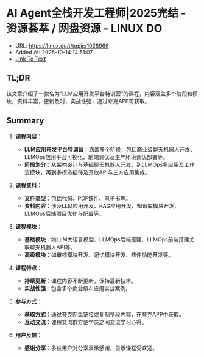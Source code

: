 # AI Agent全栈开发工程师|2025完结 - 资源荟萃 / 网盘资源 - LINUX DO
- URL: https://linux.do/t/topic/1028966
- Added At: 2025-10-14 14:51:07
- [Link To Text](2025-10-14-ai-agent全栈开发工程师-2025完结---资源荟萃-网盘资源---linux-do_raw.md)

## TL;DR
该文章介绍了一款名为“LLM应用开发平台特训营”的课程，内容涵盖多个阶段和模块，资料丰富，更新及时，实战性强，通过夸克APP可获取。

## Summary
1. **课程内容**：
   - **LLM应用开发平台特训营**：涵盖多个阶段，包括商业级聊天机器人开发、LLMOps应用平台可视化、前端调优及生产环境调优部署等。
   - **阶段划分**：从架构设计与基础聊天机器人开发，到LLMOps多应用及工作流模块，再到多模态插件及开放API与三方应用集成。

2. **课程资料**：
   - **文件类型**：包括代码、PDF课件、电子书等。
   - **资料内容**：涉及LLM应用开发、RAG应用开发、知识库模块开发、LLMOps后端项目优化与配置等。

3. **课程模块**：
   - **基础模块**：如LLM大语言模型、LLMOps后端搭建、LLMOps前端搭建关联聊天机器人API等。
   - **高级模块**：如审核模块开发、记忆模块开发、插件功能开发等。

4. **课程特点**：
   - **持续更新**：课程内容不断更新，保持最新技术。
   - **实战性强**：包含多个商业级AI应用实战案例。

5. **参与方式**：
   - **获取方式**：通过夸克网盘链接或复制整段内容，在夸克APP中获取。
   - **互动交流**：课程交流群方便学员之间交流学习心得。

6. **用户反馈**：
   - **感谢分享**：多位用户对分享表示感谢，显示课程受欢迎。
